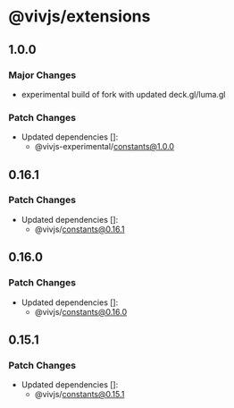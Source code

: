 # @vivjs/extensions

## 1.0.0

### Major Changes

- experimental build of fork with updated deck.gl/luma.gl

### Patch Changes

- Updated dependencies []:
  - @vivjs-experimental/constants@1.0.0

## 0.16.1

### Patch Changes

- Updated dependencies []:
  - @vivjs/constants@0.16.1

## 0.16.0

### Patch Changes

- Updated dependencies []:
  - @vivjs/constants@0.16.0

## 0.15.1

### Patch Changes

- Updated dependencies []:
  - @vivjs/constants@0.15.1
